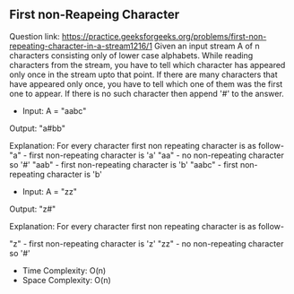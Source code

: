 ## First non-Reapeing Character  

Question link: https://practice.geeksforgeeks.org/problems/first-non-repeating-character-in-a-stream1216/1
Given an input stream A of n characters consisting only of lower case alphabets. While reading characters from the stream, you have to tell which character has appeared only once in the stream upto that point. If there are many characters that have appeared only once, you have to tell which one of them was the first one to appear. If there is no such character then append '#' to the answer.
 


- Input: A = "aabc"

Output: "a#bb"

Explanation: For every character first non
repeating character is as follow-
"a" - first non-repeating character is 'a'
"aa" - no non-repeating character so '#'
"aab" - first non-repeating character is 'b'
"aabc" - first non-repeating character is 'b'


- Input: A = "zz"

Output: "z#"

Explanation: For every character first non
repeating character is as follow-

"z" - first non-repeating character is 'z'
"zz" - no non-repeating character so '#'
 


- Time Complexity: O(n)
- Space Complexity: O(n)
 

